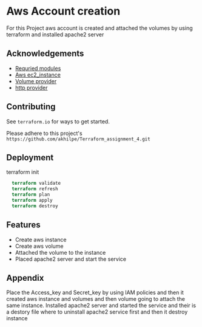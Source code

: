 
# Aws Account creation

For this Project aws account is created and attached the volumes by using terraform 
and installed apache2 server

## Acknowledgements

 - [Requried modules](https://registry.terraform.io/modules/terraform-aws-modules/ec2-instance/aws/latest)
 - [Aws ec2_instance](https://github.com/akhilpe/Terraform_Assignment_3.git)
 - [Volume provider](https://registry.terraform.io/providers/hashicorp/aws/latest/docs/resources/ebs_volume)
 - [http provider](https://registry.terraform.io/providers/hashicorp/http/latest/docs/data-sources/http)


## Contributing


See `terraform.io` for ways to get started.

Please adhere to this project's `https://github.com/akhilpe/Terraform_assignment_4.git`

## Deployment

terraform init

```terraform commands
  terraform validate
  terraform refresh
  terraform plan
  terraform apply
  terraform destroy
```


## Features

- Create aws instance
- Create aws volume
- Attached the volume to the instance
- Placed apache2 server and start the service


## Appendix

Place the Access_key and Secret_key by using IAM policies
and  then it created aws instance and volumes and then volume going to attach the same instance.
Installed apache2 server and started the service 
and their is a destory file where to uninstall 
apache2 service first and then it destroy instance
